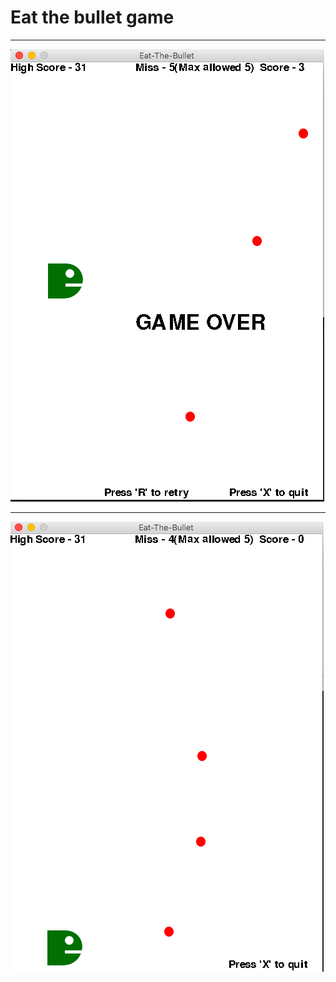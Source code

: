 # Eat the bullet game

---

![alt text](https://github.com/bharatgupta99/eat-the-bullet/blob/master/images/s1.png "Logo Title Text 1")

---

![alt text](https://github.com/bharatgupta99/eat-the-bullet/blob/master/images/s2.png "Logo Title Text 1")